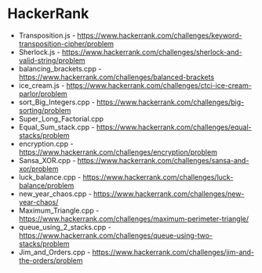 # HackerRank

- Transposition.js  - https://www.hackerrank.com/challenges/keyword-transposition-cipher/problem
- Sherlock.js  - https://www.hackerrank.com/challenges/sherlock-and-valid-string/problem
- balancing_brackets.cpp - https://www.hackerrank.com/challenges/balanced-brackets
- ice_cream.js  - https://www.hackerrank.com/challenges/ctci-ice-cream-parlor/problem
- sort_Big_Integers.cpp - https://www.hackerrank.com/challenges/big-sorting/problem
- Super_Long_Factorial.cpp 
- Equal_Sum_stack.cpp - https://www.hackerrank.com/challenges/equal-stacks/problem
- encryption.cpp - https://www.hackerrank.com/challenges/encryption/problem
- Sansa_XOR.cpp - https://www.hackerrank.com/challenges/sansa-and-xor/problem
- luck_balance.cpp - https://www.hackerrank.com/challenges/luck-balance/problem
- new_year_chaos.cpp - https://www.hackerrank.com/challenges/new-year-chaos/ 
- Maximum_Triangle.cpp - https://www.hackerrank.com/challenges/maximum-perimeter-triangle/
- queue_using_2_stacks.cpp - https://www.hackerrank.com/challenges/queue-using-two-stacks/problem
- Jim_and_Orders.cpp - https://www.hackerrank.com/challenges/jim-and-the-orders/problem
